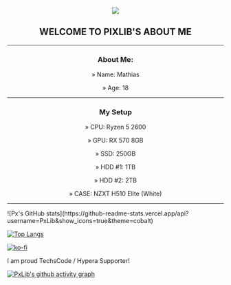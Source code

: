 <article align="center">
<img src="https://mc-heads.net/body/PxLib/right">
<h1 align="center">WELCOME TO PIXLIB'S ABOUT ME</h1>
</article>
<hr>
<article align="center">
<h3> About Me:</h3>
<p>»  Name: Mathias</p>
<p>»  Age: 18</p>
</article>
<hr>
<article align="center">
  <center>
<h3 align="center"> My Setup</h3>
		<p>»  CPU: Ryzen 5 2600</p>
		<p>»  GPU: RX 570 8GB</p>
		<p>»  SSD: 250GB</p>
		<p>»  HDD #1: 1TB</p>
		<p>»  HDD #2: 2TB</p>
		<p>»  CASE: NZXT H510 Elite (White)</p>
</article>


<hr>
![Px's GitHub stats](https://github-readme-stats.vercel.app/api?username=PxLib&show_icons=true&theme=cobalt)







[![Top Langs](https://github-readme-stats.vercel.app/api/top-langs/?username=PxLib&layout=compact&theme=cobalt)](https://github.com/anuraghazra/github-readme-stats)




























[![ko-fi](https://ko-fi.com/img/githubbutton_sm.svg)](https://ko-fi.com/R6R7AJKB5)







I am proud TechsCode / Hypera Supporter!


[![PxLib's github activity graph](https://activity-graph.herokuapp.com/graph?username=PxLib&theme=rogue)](https://github.com/ashutosh00710/github-readme-activity-graph)

